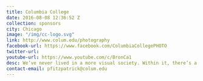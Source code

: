 ```yaml
---
title: Columbia College
date: 2016-08-08 12:36:52 Z
collection: sponsors
city: Chicago
image: "/img/cc-logo.svg"
link: http://www.colum.edu/photography
facebook-url: https://www.facebook.com/ColumbiaCollegePHOTO
twitter-url:
youtube-url: https://www.youtube.com/c/BronCa1
desc: We’ve never lived in a more visual society. Within it, there’s a growing need for photographers and image innovators––professionals who conceptualize, create and drive future advances in visual technology. Columbia’s internationally known Photography Department and its renowned faculty and facilities will give you an unparalleled foundation for an enduring career.
contact-email: pfitzpatrick@colum.edu
---
```

